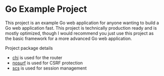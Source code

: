 # Go Example Project
This project is an example Go web application for anyone wanting to build a Go web application fast.
This project is technically production ready and is mostly optimized, though I would recommend you just use this project as the basic framework for a more advanced Go web application. 

Project package details 
- [chi](https://github.com/go-chi/chi) is used for the router
- [nosurf](https://github.com/justinas/nosurf) is used for CSRF protection
- [scs](https://github.com/alexedwards/scs) is used for session management
